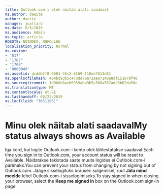 ```yaml
---
title: Outlook.com-i olek näitab alati saadaval
ms.author: daeite
author: daeite
manager: joallard
ms.date: 6/5/2019
ms.audience: Admin
ms.topic: article
ROBOTS: NOINDEX, NOFOLLOW
localization_priority: Normal
ms.custom:
- "817"
- "1767"
- "1768"
- "8000049"
ms.assetid: dcddbff8-6501-45c2-8169-f18de7613d81
ms.openlocfilehash: 404bd93b5c470dd78a72ae07140a8df151878f40
ms.sourcegitcommit: 1d98db8acb9959aba3b5e308a567ade6b62da56c
ms.translationtype: MT
ms.contentlocale: et-EE
ms.lasthandoff: 08/22/2019
ms.locfileid: "36511951"
---
```

# <a name="my-status-always-shows-as-available"></a><span data-ttu-id="586e6-102">Minu olek näitab alati saadaval</span><span class="sxs-lookup"><span data-stu-id="586e6-102">My status always shows as Available</span></span>

<span data-ttu-id="586e6-103">Iga kord, kui logite Outlook.com-i konto olek lähtestatakse saadaval.</span><span class="sxs-lookup"><span data-stu-id="586e6-103">Each time you sign in to Outlook.com, your account status will be reset to Available.</span></span> <span data-ttu-id="586e6-104">Näidatakse takistada saate muuta logides ei Outlook.com-i parimaks.</span><span class="sxs-lookup"><span data-stu-id="586e6-104">You can prevent your status from changing by not signing out of Outlook.com.</span></span> <span data-ttu-id="586e6-105">Jääge sisselogituks brauseri sulgemisel, ruut **Jäta mind meelde** lehel Outlook.com-i sisselogimiseks.</span><span class="sxs-lookup"><span data-stu-id="586e6-105">To stay signed in when closing your browser, select the **Keep me signed in** box on the Outlook.com sign-in page.</span></span>
